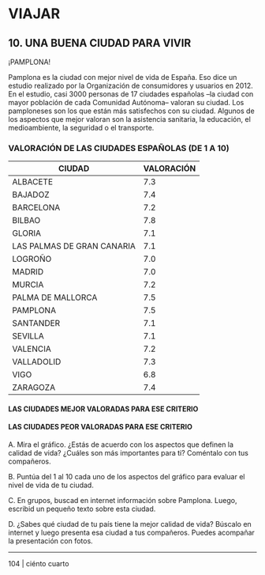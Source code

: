 
# VIAJAR

## 10. UNA BUENA CIUDAD PARA VIVIR

¡PAMPLONA!

Pamplona es la ciudad con mejor nivel de vida de España. Eso dice un estudio realizado por la Organización de consumidores y usuarios en 2012. En el estudio, casi 3000 personas de 17 ciudades españolas –la ciudad con mayor población de cada Comunidad Autónoma– valoran su ciudad. Los pamploneses son los que están más satisfechos con su ciudad. Algunos de los aspectos que mejor valoran son la asistencia sanitaria, la educación, el medioambiente, la seguridad o el transporte.

### VALORACIÓN DE LAS CIUDADES ESPAÑOLAS (DE 1 A 10)

| CIUDAD                     | VALORACIÓN |
|----------------------------|------------|
| ALBACETE                   | 7.3        |
| BAJADOZ                    | 7.4        |
| BARCELONA                  | 7.2        |
| BILBAO                     | 7.8        |
| GLORIA                     | 7.1        |
| LAS PALMAS DE GRAN CANARIA | 7.1        |
| LOGROÑO                    | 7.0        |
| MADRID                     | 7.0        |
| MURCIA                     | 7.2        |
| PALMA DE MALLORCA         | 7.5        |
| PAMPLONA                   | 7.5        |
| SANTANDER                  | 7.1        |
| SEVILLA                    | 7.1        |
| VALENCIA                   | 7.2        |
| VALLADOLID                 | 7.3        |
| VIGO                       | 6.8        |
| ZARAGOZA                   | 7.4        |

#### LAS CIUDADES MEJOR VALORADAS PARA ESE CRITERIO
#### LAS CIUDADES PEOR VALORADAS PARA ESE CRITERIO

A. Mira el gráfico. ¿Estás de acuerdo con los aspectos que definen la calidad de vida? ¿Cuáles son más importantes para ti? Coméntalo con tus compañeros.

B. Puntúa del 1 al 10 cada uno de los aspectos del gráfico para evaluar el nivel de vida de tu ciudad.

C. En grupos, buscad en internet información sobre Pamplona. Luego, escribid un pequeño texto sobre esta ciudad.

D. ¿Sabes qué ciudad de tu país tiene la mejor calidad de vida? Búscalo en internet y luego presenta esa ciudad a tus compañeros. Puedes acompañar la presentación con fotos.

---

104 | ciénto cuarto

